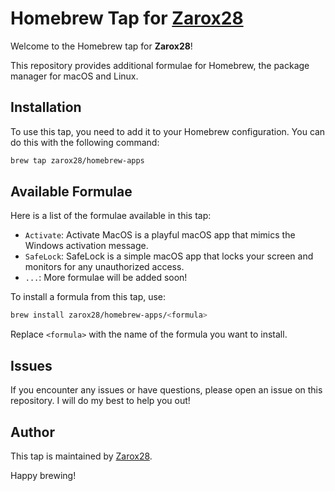 # Homebrew Tap for [Zarox28](http://github.com/Zarox28)

Welcome to the Homebrew tap for **Zarox28**!

This repository provides additional formulae for Homebrew, the package manager for macOS and Linux.

## Installation

To use this tap, you need to add it to your Homebrew configuration. You can do this with the following command:

```sh
brew tap zarox28/homebrew-apps
```

## Available Formulae

Here is a list of the formulae available in this tap:

- `Activate`: Activate MacOS is a playful macOS app that mimics the Windows activation message.
- `SafeLock`: SafeLock is a simple macOS app that locks your screen and monitors for any unauthorized access.
- `...`: More formulae will be added soon!

To install a formula from this tap, use:

```sh
brew install zarox28/homebrew-apps/<formula>
```

Replace `<formula>` with the name of the formula you want to install.

## Issues

If you encounter any issues or have questions, please open an issue on this repository. I will do my best to help you out!

## Author

This tap is maintained by [Zarox28](http://github.com/Zarox28).

Happy brewing!
